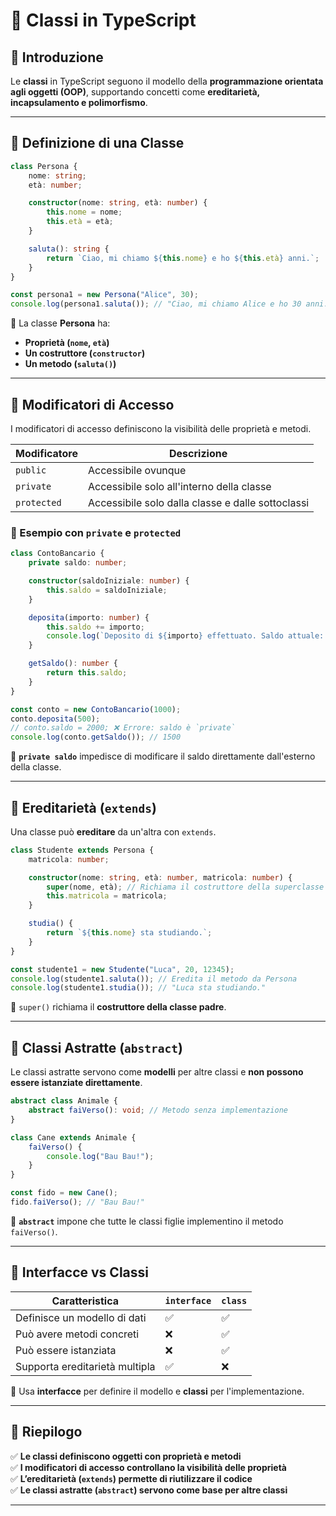 
# 📌 Classi in TypeScript

## 🎯 Introduzione
Le **classi** in TypeScript seguono il modello della **programmazione orientata agli oggetti (OOP)**, supportando concetti come **ereditarietà, incapsulamento e polimorfismo**.

---

## 📌 Definizione di una Classe
```ts
class Persona {
    nome: string;
    età: number;

    constructor(nome: string, età: number) {
        this.nome = nome;
        this.età = età;
    }

    saluta(): string {
        return `Ciao, mi chiamo ${this.nome} e ho ${this.età} anni.`;
    }
}

const persona1 = new Persona("Alice", 30);
console.log(persona1.saluta()); // "Ciao, mi chiamo Alice e ho 30 anni."
````

📌 La classe **Persona** ha:

- **Proprietà (`nome`, `età`)**
- **Un costruttore (`constructor`)**
- **Un metodo (`saluta()`)**

---

## 📌 Modificatori di Accesso

I modificatori di accesso definiscono la visibilità delle proprietà e metodi.

|Modificatore|Descrizione|
|---|---|
|`public`|Accessibile ovunque|
|`private`|Accessibile solo all'interno della classe|
|`protected`|Accessibile solo dalla classe e dalle sottoclassi|

### 🔹 Esempio con `private` e `protected`

```ts
class ContoBancario {
    private saldo: number;

    constructor(saldoIniziale: number) {
        this.saldo = saldoIniziale;
    }

    deposita(importo: number) {
        this.saldo += importo;
        console.log(`Deposito di ${importo} effettuato. Saldo attuale: ${this.saldo}`);
    }

    getSaldo(): number {
        return this.saldo;
    }
}

const conto = new ContoBancario(1000);
conto.deposita(500);
// conto.saldo = 2000; ❌ Errore: saldo è `private`
console.log(conto.getSaldo()); // 1500
```

📌 **`private saldo`** impedisce di modificare il saldo direttamente dall'esterno della classe.

---

## 📌 Ereditarietà (`extends`)

Una classe può **ereditare** da un'altra con `extends`.

```ts
class Studente extends Persona {
    matricola: number;

    constructor(nome: string, età: number, matricola: number) {
        super(nome, età); // Richiama il costruttore della superclasse
        this.matricola = matricola;
    }

    studia() {
        return `${this.nome} sta studiando.`;
    }
}

const studente1 = new Studente("Luca", 20, 12345);
console.log(studente1.saluta()); // Eredita il metodo da Persona
console.log(studente1.studia()); // "Luca sta studiando."
```

📌 `super()` richiama il **costruttore della classe padre**.

---

## 📌 Classi Astratte (`abstract`)

Le classi astratte servono come **modelli** per altre classi e **non possono essere istanziate direttamente**.

```ts
abstract class Animale {
    abstract faiVerso(): void; // Metodo senza implementazione
}

class Cane extends Animale {
    faiVerso() {
        console.log("Bau Bau!");
    }
}

const fido = new Cane();
fido.faiVerso(); // "Bau Bau!"
```

📌 **`abstract`** impone che tutte le classi figlie implementino il metodo `faiVerso()`.

---

## 📌 Interfacce vs Classi

|Caratteristica|`interface`|`class`|
|---|---|---|
|Definisce un modello di dati|✅|✅|
|Può avere metodi concreti|❌|✅|
|Può essere istanziata|❌|✅|
|Supporta ereditarietà multipla|✅|❌|

📌 Usa **interfacce** per definire il modello e **classi** per l'implementazione.

---

## 📌 Riepilogo

✅ **Le classi definiscono oggetti con proprietà e metodi**  
✅ **I modificatori di accesso controllano la visibilità delle proprietà**  
✅ **L’ereditarietà (`extends`) permette di riutilizzare il codice**  
✅ **Le classi astratte (`abstract`) servono come base per altre classi**

---

